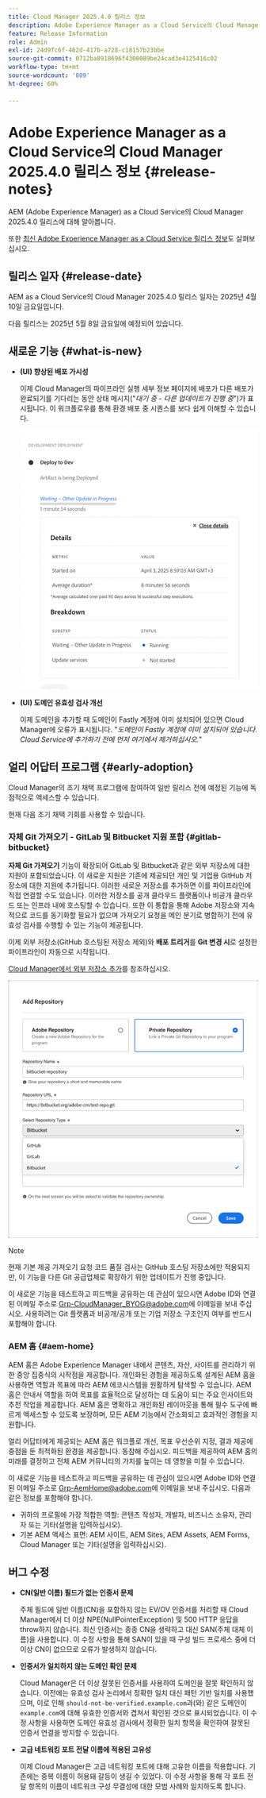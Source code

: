 ```yaml
---
title: Cloud Manager 2025.4.0 릴리스 정보
description: Adobe Experience Manager as a Cloud Service의 Cloud Manager 2025.4.0 릴리스에 대해 알아봅니다.
feature: Release Information
role: Admin
exl-id: 24d9fc6f-462d-417b-a728-c18157b23bbe
source-git-commit: 0712ba8918696f4300089be24cad3e4125416c02
workflow-type: tm+mt
source-wordcount: '809'
ht-degree: 60%

---
```


# Adobe Experience Manager as a Cloud Service의 Cloud Manager 2025.4.0 릴리스 정보 {#release-notes}

<!-- https://wiki.corp.adobe.com/display/DMSArchitecture/Cloud+Manager+2025.03.0+Release -->

AEM (Adobe Experience Manager) as a Cloud Service의 Cloud Manager 2025.4.0 릴리스에 대해 알아봅니다.


또한 [최신 Adobe Experience Manager as a Cloud Service 릴리스 정보](/help/release-notes/release-notes-cloud/release-notes-current.md)도 살펴보십시오.

## 릴리스 일자 {#release-date}

AEM as a Cloud Service의 Cloud Manager 2025.4.0 릴리스 일자는 2025년 4월 10일 금요일입니다.

다음 릴리스는 2025년 5월 8일 금요일에 예정되어 있습니다.

## 새로운 기능 {#what-is-new}

* **(UI) 향상된 배포 가시성**

  이제 Cloud Manager의 파이프라인 실행 세부 정보 페이지에 배포가 다른 배포가 완료되기를 기다리는 동안 상태 메시지(&quot;*대기 중 - 다른 업데이트가 진행 중*&quot;)가 표시됩니다. 이 워크플로우를 통해 환경 배포 중 시퀀스를 보다 쉽게 이해할 수 있습니다.  <!-- CMGR-66890 -->

  ![세부 정보 및 분류를 표시하는 개발 배포 대화 상자](/help/implementing/cloud-manager/release-notes/assets/dev-deployment.png)

* **(UI) 도메인 유효성 검사 개선**

  이제 도메인을 추가할 때 도메인이 Fastly 계정에 이미 설치되어 있으면 Cloud Manager에 오류가 표시됩니다. &quot;*도메인이 Fastly 계정에 이미 설치되어 있습니다. Cloud Service에 추가하기 전에 먼저 여기에서 제거하십시오.*&quot;

## 얼리 어답터 프로그램 {#early-adoption}

Cloud Manager의 조기 채택 프로그램에 참여하여 일반 릴리스 전에 예정된 기능에 독점적으로 액세스할 수 있습니다.

현재 다음 조기 채택 기회를 사용할 수 있습니다.

### 자체 Git 가져오기 - GitLab 및 Bitbucket 지원 포함 {#gitlab-bitbucket}

<!-- BOTH CS & AMS -->

**자체 Git 가져오기** 기능이 확장되어 GitLab 및 Bitbucket과 같은 외부 저장소에 대한 지원이 포함되었습니다. 이 새로운 지원은 기존에 제공되던 개인 및 기업용 GitHub 저장소에 대한 지원에 추가됩니다. 이러한 새로운 저장소를 추가하면 이를 파이프라인에 직접 연결할 수도 있습니다. 이러한 저장소를 공개 클라우드 플랫폼이나 비공개 클라우드 또는 인프라 내에 호스팅할 수 있습니다. 또한 이 통합을 통해 Adobe 저장소와 지속적으로 코드를 동기화할 필요가 없으며 가져오기 요청을 메인 분기로 병합하기 전에 유효성 검사를 수행할 수 있는 기능이 제공됩니다.

이제 외부 저장소(GitHub 호스팅된 저장소 제외)와 **배포 트리거**&#x200B;를 **Git 변경 시**&#x200B;로 설정한 파이프라인이 자동으로 시작됩니다.

[Cloud Manager에서 외부 저장소 추가](/help/implementing/cloud-manager/managing-code/external-repositories.md)를 참조하십시오.

![저장소 추가 대화 상자](/help/implementing/cloud-manager/release-notes/assets/repositories-add-release-notes.png)

>[!NOTE]
>
>현재 기본 제공 가져오기 요청 코드 품질 검사는 GitHub 호스팅 저장소에만 적용되지만, 이 기능을 다른 Git 공급업체로 확장하기 위한 업데이트가 진행 중입니다.

이 새로운 기능을 테스트하고 피드백을 공유하는 데 관심이 있으시면 Adobe ID와 연결된 이메일 주소로 [Grp-CloudManager_BYOG@adobe.com](mailto:grp-cloudmanager_byog@adobe.com)에 이메일을 보내 주십시오. 사용하려는 Git 플랫폼과 비공개/공개 또는 기업 저장소 구조인지 여부를 반드시 포함해야 합니다.

### AEM 홈 {#aem-home}

AEM 홈은 Adobe Experience Manager 내에서 콘텐츠, 자산, 사이트를 관리하기 위한 중앙 집중식의 시작점을 제공합니다. 개인화된 경험을 제공하도록 설계된 AEM 홈을 사용하면 역할과 목표에 따라 AEM 에코시스템을 원활하게 탐색할 수 있습니다. AEM 홈은 안내서 역할을 하여 목표를 효율적으로 달성하는 데 도움이 되는 주요 인사이트와 추천 작업을 제공합니다. AEM 홈은 명확하고 개인화된 레이아웃을 통해 필수 도구에 빠르게 액세스할 수 있도록 보장하며, 모든 AEM 기능에서 간소화되고 효과적인 경험을 지원합니다.

얼리 어답터에게 제공되는 AEM 홈은 워크플로 개선, 목표 우선순위 지정, 결과 제공에 중점을 둔 최적화된 환경을 제공합니다. 동참해 주십시오. 피드백을 제공하여 AEM 홈의 미래를 결정하고 전체 AEM 커뮤니티의 가치를 높이는 데 영향을 미칠 수 있습니다.

이 새로운 기능을 테스트하고 피드백을 공유하는 데 관심이 있으시면 Adobe ID와 연결된 이메일 주소로 [Grp-AemHome@adobe.com](mailto:Grp-AemHome@adobe.com)에 이메일을 보내 주십시오. 다음과 같은 정보를 포함해야 합니다.

* 귀하의 프로필에 가장 적합한 역할: 콘텐츠 작성자, 개발자, 비즈니스 소유자, 관리자 또는 기타(설명을 입력하십시오).
* 기본 AEM 액세스 표면: AEM 사이트, AEM Sites, AEM Assets, AEM Forms, Cloud Manager 또는 기타(설명을 입력하십시오).

## 버그 수정

* **CN(일반 이름) 필드가 없는 인증서 문제**

  주체 필드에 일반 이름(CN)을 포함하지 않는 EV/OV 인증서를 처리할 때 Cloud Manager에서 더 이상 NPE(NullPointerException) 및 500 HTTP 응답을 throw하지 않습니다. 최신 인증서는 종종 CN을 생략하고 대신 SAN(주체 대체 이름)을 사용합니다. 이 수정 사항을 통해 SAN이 있을 때 구성 빌드 프로세스 중에 더 이상 CN이 없으므로 오류가 발생하지 않습니다. <!-- CMGR-67548 -->

* **인증서가 일치하지 않는 도메인 확인 문제**

  Cloud Manager은 더 이상 잘못된 인증서를 사용하여 도메인을 잘못 확인하지 않습니다. 이전에는 유효성 검사 논리에서 정확한 일치 대신 패턴 기반 일치를 사용했으며, 이로 인해 `should-not-be-verified.example.com`과(와) 같은 도메인이 `example.com`에 대해 유효한 인증서와 겹쳐서 확인된 것으로 표시되었습니다. 이 수정 사항을 사용하면 도메인 유효성 검사에서 정확한 일치 항목을 확인하여 잘못된 인증서 연결을 방지할 수 있습니다. <!-- CMGR-67225 -->

* **고급 네트워킹 포트 전달 이름에 적용된 고유성**

  이제 Cloud Manager은 고급 네트워킹 포트에 대해 고유한 이름을 적용합니다. 기존에는 중복 이름이 허용돼 갈등이 생길 수 있었다. 이 수정 사항을 통해 각 포트 전달 항목의 이름이 네트워크 구성 무결성에 대한 모범 사례와 일치하도록 합니다. <!-- CMGR-67082 -->


<!-- ## Known issues {#known-issues} -->

